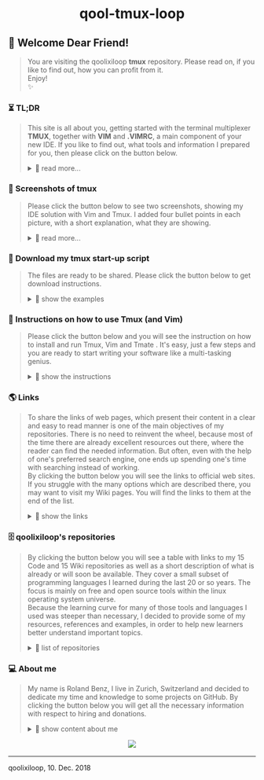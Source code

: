 <h1 align="center"> qool-tmux-loop </h1>

## 💖 Welcome Dear Friend!
> You are visiting the qoolixiloop **tmux** repository. Please read on, if you like to find out, how you can profit from it.  
> Enjoy!  
> :sparkles:


### ⏳ TL;DR 
> This site is all about you, getting started with the terminal multiplexer **TMUX**, together with **VIM** and **.VIMRC**, a main component of your new IDE. If you like to find out, what tools and information I prepared for you, then please click on the button below.
>
> <details>
> <summary> 📖  read more... </summary>
>
> ⏳
>
> #### Word of advice 
> Tmux is a highly effective and stable terminal multiplexer, which allows you to open and split your windows within one single app. Tmux unfolds its maximum benefit, when it is used together with great terminal applications. If you are looking for a highly efficient IDE, I would suggest, you use it together with Vim, which provides you with an all in one, highly organised IDE, where you can develop your apps simultaneously in different languages and even pair-program. You can open dozens of windows, and within each window, another dozens of tabs with files you are working on simultaneously.  
> For that reason, I prepared two other repositories with Wiki pages, where you can download my [Vim][1401] together with my [.Vimrc][1501] configuration, which plays an important role in using and personalizing Vim. In a few minutes your new IDE will be up and running. But be warned, it may well be, you never want to leave your computer again.
>
> #### Why could you profit from the content of this repository?
> * Because you want to work simultanueously on different projects,  
but you prefer to have your open files highly organized.  
> * Maybe because you write your code in several computer languages,  
but you prefer one single development environment.  
> * Or perhaps because you want to start a pairprogramming session,  
but have no idea on how to do that.  
>
> Did you find anything?  
> Then please read on.  
>
> ⏳
>
> #### How qoolixiloop's repositories intend to make his friends productive
> * You will get my **Tmux Start-up Script** written in shell code.  
> This will start up a multi-window session in a split of a second. (You may of course adapt it to your individual needs. But be aware, that the script is sent as a one liner to your shell. Therefore, even small syntax errors like e.g. lagging spaces or even trying to comment the code will result in syntax errors.)  
> * You will get links to the pair programming tools **Tmate** and **Wemux**.  
> This will protect you from insecure solutions you may find on the internet.  
> * You will get links to a simple less secure pair programming solution.  
> This will give you an idea on how it works in principle, and how you could mess around with your own ssh server.
> * You will get the links to **TMUX** reference pages.  
> So you won't have to click through your web search engine's top ten search results to get your needed "How to".  
> * And last but not least, you will get links to my own Wiki pages, where I prepared a [Tmux Cheet-Sheet][1304] and instructions to start a [pair programming session][1303]. Furthermore, I added a Wiki page, in which I explain my [Tmux start-up script][1305].  
>
> Does this already sound like Christmas?  
> Then please read on.  
>
> ⏳
> </details>


### 📸 Screenshots of tmux
> Please click the button below to see two screenshots, showing my IDE solution with Vim and Tmux. I added four bullet points in each picture, with a short explanation, what they are showing.
>
> <details>
> <summary> 📖  read more... </summary>
>
> 📸
>
> * ![image of tmux with some python code](pictures/tmux_showing_py.png)
>
> * ![image of tmux with filemanager mc](pictures/tmux_showing_mc.png)
>
> 📸
>
> </details>


### 🎁 Download my tmux start-up script
> The files are ready to be shared. Please click the button below to get download instructions.  
>
> <details>
> <summary> 📖  show the examples </summary>
> 🎁
>
> 1. Go to your download folder (on Linux Ubuntu)  
>       **$ cd ~/Downloads**  
>
> 2. Clone the repository into your download folder   
>       **$ git clone https://github.com/qoolixiloop/qool-tmux-loop.git**  
>
> 3. Now you can move my script into your home directory.  
>       **$ mv src/tmux-startup $HOME/somefolder/**  
>
> That's it! In case you already have Tmux installed you are ready to go. To find out just open a shell and type:  
>       **$ which tmux**  
>
> You may now want to go to the next section, where you get instructions on how to [start up and use Tmux][50] and Vim.  
>
> 🎁
> </details>


### 📜 Instructions on how to use Tmux (and Vim)
> Please click the button below and you will see the instruction on how to install and run Tmux, Vim and Tmate . It's easy, just a few steps and you are ready to start writing your software like a multi-tasking genius.
>
> <details>
> <summary> 📖  show the instructions </summary>
>
> 📜
>
> * first, download tmux (on Ubuntu)  
>   **$ sudo apt install tmux**  
>
> * If you haven't done it already, you may now want to put my downloaded tmux startup script into a folder in your user home directory.  
>   **copy/paste to: ~/somefolder/tmux-startup**  
>
> * move to the directory myfolder  
>   **$ cd ~/somefolder/tmux-startup**  
>
> * run the script with your desired session name mySession. It doesn't matter just type a name, but do not forget the dot, to source the script.  
>   **$ . tmux-startup mySession**  
>   **$ ./tmux-startup mySession**              # in case you made the script executable  
>   **$ . ~/myfolder/tmux-startup mySession**   # in case you don't like the cd step  
>
> * now you can start additional teminal applications  
>   (you will already have some vim's)  
>   **$ vim**    # for another vim  
>   **$ mc**     # for another mc (if you don't have it: $ sudo apt install mc)  
>   **$ htop**   # if you need htop (if you don't have it: $ sudo apt install htop)  
>
> * to stop the tmux session go to any shell  
>   **$ tmux -ls**  
>   **$ tmux kill-session -t mySession**  
>
> * install additional tools on Linux Ubuntu with:  
>   **$ sudo apt install**  #after running ($ sudo apt update)  
>
> #### Useful tmux commands
> * if you are in a multipane window and want your pane to fill the whole screen you can toogle with the following key strokes  
>   **Ctrl-B z**  
>
> * in case you accidentally hit Ctrl-z and it shows your shell prompt, you can go back to the foreground by entering  
>   **$ fg**  
>
> #### Instruction using tmate (and tmux and vim)
> * download tmate (on Ubuntu)  
>   **$ sudo apt install tmate**  
>
> * That's it!  
>
> 📜
> </details>


### 🌎 Links
> To share the links of web pages, which present their content in a clear and easy to read manner is one of the main objectives of my repositories. There is no need to reinvent the wheel, because most of the time there are already excellent resources out there, where the reader can find the needed information. But often, even with the help of one's preferred search engine, one ends up spending one's time with searching instead of working.  
> By clicking the button below you will see the links to official web sites. If you struggle with the many options which are described there, you may want to visit my Wiki pages. You will find the links to them at the end of the list.  
>
> <details>
> <summary> 📖  show the links </summary>
>
> 🌎
>
> | What the link provides | Link to website ('Ctrl-click' to open in new tab)
> |:---------------------------------------- | :----------------------------------------| 
> | `relevant links to websites:`            |
> | secure pair programming solution  | [tmate][1]  
> | secure pair programming solution  | [wemux][2]  
> | simple and less secure solutions  | [simple but less secure ssh solution tutorial][3]
> | simple and less secure solution   | [simple but less secure ssh solution][4]
> | `relavant links to my wiki pages:`        |
> | how my start-up script works              | [tmux start-up script][1305]
> | a list of useful commands and key strokes | [tmux cheet sheet][1304]
> | just enough to get you started            | [pair programming with tmate][1303]
>
> 🌎
> </details>


### 🗄️ qoolixiloop's repositories
>
> By clicking the button below you will see a table with links to my 15 Code and 15 Wiki repositories as well as a short description of what is already or will soon be available. They cover a small subset of programming languages I learned during the last 20 or so years. The focus is mainly on free and open source tools within the linux operating system universe.  
> Because the learning curve for many of those tools and languages I used was steeper than necessary, I decided to provide some of my resources, references and examples, in order to help new learners better understand important topics.  
>
> <details>
> <summary> 📖  list of repositories </summary>
>
> 🗄️
>
> **Tmux and Vim as an IDE:** There are many good development environments availabe and some of them are quite expensive. Nevertheless or because of that, I mainly use Tmux and Vim as they are two very powerful terminal applications, which provide me with everything I need to write code efficiently. That being said, I must admit, that it is not easy to start with. That is why I shared my '.vim' folder and '.vimrc' configuration file, which both contain all the necessary instructions to download the plugins and run Vim within minutes as an IDE for example for Python, Java or Bash.  
>
> **Vim as a language:** Once I started programming with Vim, I immediately came into contact with Vim's own programming language, Vimscript. I even started to write my own little plugins and macros in Vimscript.  
>
> **Web Applications:** Google's Angular2 and the Springboot framework are part of the high demand trendy Java world. We used it at the University to build a multi-player online strategy game, which I intend to share as a tutorial. But that will certainly take some time.  
>
> **C**: Dennis Ritchie the father of Unix also developed C, which was in fact my first programming language. It is very low level compaired to newer languages, like Java or Python, many of which actually are implemented in C. It is clearly part of the low supply world, which means, that even though the language is still very useful for certain tasks, there are not many programmers left, that are able to understand it.  
>
> **Linux Tools:** Bash, SED and AWK are old, but still very powerful languages in the Unix/Linux command line world and even though the Linux kernel itself is written in C, many configuration scripts one may come across are written in Bash.  
> There is already a lot of very good advice about Bash programming available in thick books as well as in form of snippets scattered around specialized blogs and webpages. But it is still hard to get started with. That is why I decided to create a small framework inside a template script, whose code itself is checked by the shellcheck project. The template e.g. contains a few instructions, which make use of a concept used in Python to run the script from within a main() function, which is useful if the script is sourced or executed within another script in order to access its functions.  
> Furthermore, I provided an extensive example script, in which I cover nearly everything one needs to write stable and reliable scripts. I actually use it, to automate my communication with GitHub. It also lets me do changes on all my GitHub files automatically by providing pattern search and replace with SED, and it uses AWK to parse the script and to automatically print help and documentation text into the shell.  
>
> | Links to repositories ('Ctrl-click' to open in new tab)         | Contents
> |:-------------------------------| :----------------------------------------| 
> [qool-helloworld-loop][101]      | My personal project descriptons
> [qool-helloworld-loop.wiki][102] | More general topics
> [qool-angular2-loop][201]        | Client side code of strategy game
> [qool-angular2-loop.wiki][202]   | Comments and language specific resources
> [qool-awk-loop][301]             | Code snippets
> [qool-awk-loop.wiki][302]        | Comments and language specific resources
> [qool-bash-loop][401]            | Code snippets
> [qool-bash-loop.wiki][402]       | Comments and language specific resources
> [qool-c-loop][501]               | Code snippets
> [qool-c-loop.wiki][502]          | Comments and language specific resources
> [qool-cv-loop][601]              | My CV
> [qool-cv-loop.wiki][602]         | About me
> [qool-git-loop][701]             | Code snippets to automate tasks
> [qool-git-loop.wiki][702]        | Use cases and reference tables
> [qool-java-loop][801]            | Code snippets
> [qool-java-loop.wiki][802]       | Comments and language specific resources
> [qool-linux-loop][901]           | About Ubuntu installation
> [qool-linux-loop.wiki][902]      | About Ubuntu software center
> [qool-markdown-loop][1001]       | Folder with all my markdown files 
> [qool-markdown-loop.wiki][1002]  | Comments and language specific resources
> [qool-python-loop][1101]         | Code snippets
> [qool-python-loop.wiki][1102]    | Comments and language specific resources
> [qool-springboot-loop][1201]     | Server side code of strategy game
> [qool-springboot-loop.wiki][1202]| Comments and language specific resources
> [qool-tmux-loop][1301]           | IDE Startup shell script
> [qool-tmux-loop.wiki][1302]      | Comments
> [qool-vim loop][1401]            | My .vim folder and .vimrc file
> [qool-vim-loop.wiki][1402]       | Comments and language specific resources
> [qool-.vimrc-loop][1501]         | commented .vimrc file 
> [qool-.vimrc-loop.wiki][1502]    | how it works
>
> 🗄️
> </details>


### 💻 About me
> My name is Roland Benz, I live in Zurich, Switzerland and decided to dedicate my time and knowledge to some projects on GitHub. By clicking the button below you will get all the necessary information with respect to hiring and donations.
>
> <details>
> <summary> 📖 show content about me</summary>
>
> :dizzy:
>
> ##### Hiring and Collaboration
> There is a [personal repository][602] dedicated to hiring and collaboration. If you are located in Switzerland this is the place, where you can find some sort of CV and contact information.
>
> ##### Donations 
> The qoolixiloop repositories will constantly be filled with great content. This service to the general public comes as a huge effort from my side. In case you are a wealthy person or an executive of a big organization, not knowing, where to invest all the money that is pouring in, there is hope on the horizon. Below you will find my lonely and empty bank account, grateful and happy about any kind of attention. 
>
> :dizzy:
>
> <details>
> <summary> 📖 show details for a bank transfer </summary>
>
> :dizzy:
>
> Details for a bank transfer to my account   
> Informations pour un virement bancaire sur mon compte   
> Detalles para una transferencia bancaria a mi cuenta   
> Angaben für eine Überweisungen auf mein Konto   
>
> | :dizzy:                  | Details / Information / Detalles / Angaben  
> | :--------------------------- | :--------------------------------------- |   
> BIC (SWIFT-Code) of my bank | POFICHBEXXX   
> BIC (SWIFT-Code) de ma banque | POFICHBEXXX   
> BIC (SWIFT-Code) de mi banco | POFICHBEXXX 
> BIC (SWIFT-Code) meiner Bank |	POFICHBEXXX   
> :dizzy: | :dizzy: |
> Name/Adresse of my bank |  PostFinance AG, Mingerstrasse 20, 3030 Bern, Switzerland   
> Nom et adresse de ma banque | PostFinance AG, Mingerstrasse 20, 3030 Bern, Suisse   
> Nombre y dirección de mi banco | PostFinance AG, Mingerstrasse 20, 3030 Bern, Suiza  
> Name/Adresse meiner Bank |  PostFinance AG, Mingerstrasse 20, 3030 Bern, Schweiz   
> :dizzy: | :dizzy: |
> My account number (IBAN)   |  CH08 0900 0000 8007 4635 1   
> Mon numéro de compte |  CH08 0900 0000 8007 4635 1   
> Mi número de cuenta |  CH08 9000 0000 8007 4635 1   
> Meine Kontonummer (IBAN)   |  CH08 0900 0000 8007 4635 1   
> :dizzy: | :dizzy: |
> My name and address | Roland Benz, Felsber 2, 8052 Zurich, Switzerland   
> Mon nom et adresse  | Roland Benz, Felsber 2, 8052 Zurich, Suisse   
> Mi nombre y dirección | Roland Benz, Felsberg 2, 8052 Zurich, Suiza   
> Mein Name und Adresse  | Roland Benz, Felsberg 2, 8052 Zürich, Schweiz	 
>
> :dizzy:
> </details>
>
> </details>

<p align="center">
<a href="https://www.paypal.com/cgi-bin/webscr?cmd=_s-xclick&hosted_button_id=ZJSNJNBGL8MVE&source=url" target="_blank">
  <img src="https://www.paypalobjects.com/en_US/CH/i/btn/btn_donateCC_LG.gif"/>
</a>  
</p>

------------------------
qoolixiloop, 10. Dec. 2018  




[//]: # (links only needed for 'qool-tmux-loop')

[1]: https://tmate.io/
[2]: https://github.com/zolrath/wemux
[3]: https://www.hamvocke.com/blog/remote-pair-programming-with-tmux/
[4]: https://gist.github.com/shrayasr/9778db8aabac59eba6b5
[50]: #-instructions-on-how-to-use-tmux-and-vim

[//]: # (github.com links of 'Code: README.md' and 'Wiki: Home.md')

[101]: https://github.com/qoolixiloop/qool-helloworld-loop "qool-helloworld-loop"
[102]: https://github.com/qoolixiloop/qool-helloworld-loop/wiki "qool-helloworld-loop.wiki"
[201]: https://github.com/qoolixiloop/qool-angular2-loop "qool-angular2-loop"
[202]: https://github.com/qoolixiloop/qool-angular2-loop/wiki "qool-angular2-loop.wiki"
[301]: https://github.com/qoolixiloop/qool-awk-loop "qool-awk-loop"
[302]: https://github.com/qoolixiloop/qool-awk-loop/wiki "wikiqool-awk-loop.wiki"
[401]: https://github.com/qoolixiloop/qool-bash-loop "qool-bash-loop"
[402]: https://github.com/qoolixiloop/qool-bash-loop/wiki "wikiqool-bash-loop.wiki"
[501]: https://github.com/qoolixiloop/qool-c-loop "qool-c-loop"
[502]: https://github.com/qoolixiloop/qool-c-loop/wiki "qool-c-loop/wiki"
[601]: https://github.com/qoolixiloop/qool-cv-loop "qool-cv-loop"
[602]: https://github.com/qoolixiloop/qool-cv-loop/wiki "qool-cv-loop/wiki"
[701]: https://github.com/qoolixiloop/qool-git-loop "qool-git-loop"
[702]: https://github.com/qoolixiloop/qool-git-loop/wiki "qool-git-loop/wiki"
[801]: https://github.com/qoolixiloop/qool-java-loop "qool-java-loop"
[802]: https://github.com/qoolixiloop/qool-java-loop/wiki "qool-java-loop/wiki"
[901]: https://github.com/qoolixiloop/qool-linux-loop "qool-linux-loop"
[902]: https://github.com/qoolixiloop/qool-linux-loop/wiki "qool-linux-loop/wiki"
[1001]: https://github.com/qoolixiloop/qool-markdown-loop "qool-markdown-loop"
[1002]: https://github.com/qoolixiloop/qool-markdown-loop/wiki "qool-markdown-loop/wiki"
[1101]: https://github.com/qoolixiloop/qool-python-loop "qool-python-loop"
[1102]: https://github.com/qoolixiloop/qool-python-loop/wiki "qool-python-loop/wiki"
[1201]: https://github.com/qoolixiloop/qool-springboot-loop "qool-springboot-loop"
[1202]: https://github.com/qoolixiloop/qool-springboot-loop/wiki "qool-springboot-loop/wiki"
[1301]: https://github.com/qoolixiloop/qool-tmux-loop "qool-tmux-loop"
[1302]: https://github.com/qoolixiloop/qool-tmux-loop/wiki "qool-tmux-loop/wiki"
[1401]: https://github.com/qoolixiloop/qool-vim-loop "qool-vim-loop"
[1402]: https://github.com/qoolixiloop/qool-vim-loop/wiki "qool-vim-loop/wiki"
[1501]: https://github.com/qoolixiloop/qool-.vimrc-loop "qool-.vimrc-loop"
[1502]: https://github.com/qoolixiloop/qool-.vimrc-loop/wiki "qool-.vimrc-loop/wiki"


[//]: # (github.com links of all other 'Wiki: pages.md')

[303]: https://github.com/qoolixiloop/qool-awk-loop/wiki/awk-cheet-sheet
[304]: https://github.com/qoolixiloop/qool-awk-loop/wiki/bash-script-with-awk-to-learn-from-example
[403]: https://github.com/qoolixiloop/qool-bash-loop/wiki/bash-script-to-learn-from-example
[404]: https://github.com/qoolixiloop/qool-bash-loop/wiki/bash-script-template
[405]: https://github.com/qoolixiloop/qool-bash-loop/wiki/bash-scripting-cheetsheet
[406]: https://github.com/qoolixiloop/qool-bash-loop/wiki/bash-scripting-reference-cards
[703]: https://github.com/qoolixiloop/qool-git-loop/wiki/a-.gitignore-template
[704]: https://github.com/qoolixiloop/qool-git-loop/wiki/commands-and-graphical-representation
[903]: https://github.com/qoolixiloop/qool-linux-loop/wiki/sed-in-a-nutshell
[904]: https://github.com/qoolixiloop/qool-linux-loop/wiki/bash-script-with-sed-to-learn-from-example
[905]: https://github.com/qoolixiloop/qool-linux-loop/wiki/grep-in-a-nutshell
[906]: https://github.com/qoolixiloop/qool-linux-loop/wiki/bash-script-with-grep-to-learn-from-example
[907]: https://github.com/qoolixiloop/qool-linux-loop/wiki/cut-in-a-nutshell
[1003]: https://github.com/qoolixiloop/qool-markdown-loop/wiki/browser-navigation-with-grip-running
[1004]: https://github.com/qoolixiloop/qool-markdown-loop/wiki/add-paypal-button
[1005]: https://github.com/qoolixiloop/qool-markdown-loop/wiki/add-images
[1303]: https://github.com/qoolixiloop/qool-tmux-loop/wiki/pair-programming-with-tmate
[1304]: https://github.com/qoolixiloop/qool-tmux-loop/wiki/tmux-cheet-sheet
[1305]: https://github.com/qoolixiloop/qool-tmux-loop/wiki/tmux-start-up-script
[1503]: https://github.com/qoolixiloop/qool-.vimrc-loop/wiki/My-.vimrc-configruation-file-explained-in-detail


